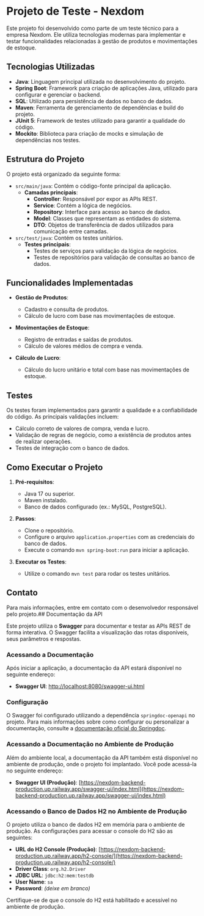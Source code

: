 # Projeto de Teste - Nexdom

Este projeto foi desenvolvido como parte de um teste técnico para a empresa Nexdom. Ele utiliza tecnologias modernas para implementar e testar funcionalidades relacionadas à gestão de produtos e movimentações de estoque.

## Tecnologias Utilizadas

- **Java**: Linguagem principal utilizada no desenvolvimento do projeto.
- **Spring Boot**: Framework para criação de aplicações Java, utilizado para configurar e gerenciar o backend.
- **SQL**: Utilizado para persistência de dados no banco de dados.
- **Maven**: Ferramenta de gerenciamento de dependências e build do projeto.
- **JUnit 5**: Framework de testes utilizado para garantir a qualidade do código.
- **Mockito**: Biblioteca para criação de mocks e simulação de dependências nos testes.

## Estrutura do Projeto

O projeto está organizado da seguinte forma:

- `src/main/java`: Contém o código-fonte principal da aplicação.
    - **Camadas principais**:
        - **Controller**: Responsável por expor as APIs REST.
        - **Service**: Contém a lógica de negócios.
        - **Repository**: Interface para acesso ao banco de dados.
        - **Model**: Classes que representam as entidades do sistema.
        - **DTO**: Objetos de transferência de dados utilizados para comunicação entre camadas.
- `src/test/java`: Contém os testes unitários.
    - **Testes principais**:
        - Testes de serviços para validação da lógica de negócios.
        - Testes de repositórios para validação de consultas ao banco de dados.

## Funcionalidades Implementadas

[//]: # ()
- **Gestão de Produtos**:
    - Cadastro e consulta de produtos.
    - Cálculo de lucro com base nas movimentações de estoque.

- **Movimentações de Estoque**:
    - Registro de entradas e saídas de produtos.
    - Cálculo de valores médios de compra e venda.

- **Cálculo de Lucro**:
    - Cálculo do lucro unitário e total com base nas movimentações de estoque.

## Testes

Os testes foram implementados para garantir a qualidade e a confiabilidade do código. As principais validações incluem:

- Cálculo correto de valores de compra, venda e lucro.
- Validação de regras de negócio, como a existência de produtos antes de realizar operações.
- Testes de integração com o banco de dados.

## Como Executar o Projeto

1. **Pré-requisitos**:
    - Java 17 ou superior.
    - Maven instalado.
    - Banco de dados configurado (ex.: MySQL, PostgreSQL).

2. **Passos**:
    - Clone o repositório.
    - Configure o arquivo `application.properties` com as credenciais do banco de dados.
    - Execute o comando `mvn spring-boot:run` para iniciar a aplicação.

3. **Executar os Testes**:
    - Utilize o comando `mvn test` para rodar os testes unitários.

## Contato

Para mais informações, entre em contato com o desenvolvedor responsável pelo projeto.## Documentação da API

Este projeto utiliza o **Swagger** para documentar e testar as APIs REST de forma interativa. O Swagger facilita a visualização das rotas disponíveis, seus parâmetros e respostas.

### Acessando a Documentação

Após iniciar a aplicação, a documentação da API estará disponível no seguinte endereço:

- **Swagger UI**: [http://localhost:8080/swagger-ui.html](http://localhost:8080/swagger-ui.html)

### Configuração

O Swagger foi configurado utilizando a dependência `springdoc-openapi` no projeto. Para mais informações sobre como configurar ou personalizar a documentação, consulte a [documentação oficial do Springdoc](https://springdoc.org/).


### Acessando a Documentação no Ambiente de Produção
Além do ambiente local, a documentação da API também está disponível no ambiente de produção, onde o projeto foi implantado. Você pode acessá-la no seguinte endereço:

- **Swagger UI (Produção)**: [https://nexdom-backend-production.up.railway.app/swagger-ui/index.html](https://nexdom-backend-production.up.railway.app/swagger-ui/index.html)

### Acessando o Banco de Dados H2 no Ambiente de Produção

O projeto utiliza o banco de dados H2 em memória para o ambiente de produção. As configurações para acessar o console do H2 são as seguintes:

- **URL do H2 Console (Produção)**: [https://nexdom-backend-production.up.railway.app/h2-console/](https://nexdom-backend-production.up.railway.app/h2-console/)
- **Driver Class**: `org.h2.Driver`
- **JDBC URL**: `jdbc:h2:mem:testdb`
- **User Name**: `sa`
- **Password**: *(deixe em branco)*

Certifique-se de que o console do H2 está habilitado e acessível no ambiente de produção.